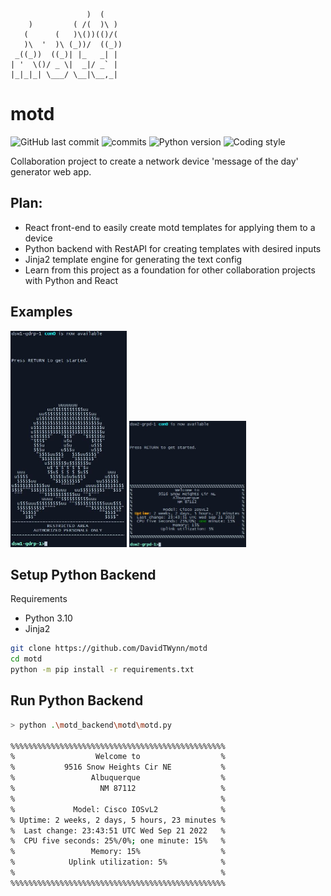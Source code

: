 ﻿                     )  (
        )         ( /(  )\ )
       (      (   )\())(()/(
       )\  '  )\ (_))/  ((_))
     _((_))  ((_)| |_   _| |
    | '  \()/ _ \|  _|/ _` |
    |_|_|_| \___/ \__|\__,_|

# motd

![GitHub last commit](https://img.shields.io/github/last-commit/davidtwynn/motd?style=plastic&color=success)
![commits](https://badgen.net/github/commits/davidtwynn/motd?icon=github&color=blue)
![Python version](https://img.shields.io/badge/python%20version-3.10-blue)
![Coding style](https://img.shields.io/badge/code%20style-black-000000.svg)

Collaboration project to create a network device 'message of the day' generator web app.

## Plan:

- React front-end to easily create motd templates for applying them to a device
- Python backend with RestAPI for creating templates with desired inputs
- Jinja2 template engine for generating the text config
- Learn from this project as a foundation for other collaboration projects with Python and React

## Examples

<img src="images/basic_motd.JPG" width="37%" height="37%">

<img src="images/template_motd.JPG" width="37%" height="37%">

## Setup Python Backend

Requirements

- Python 3.10
- Jinja2

```bash
git clone https://github.com/DavidTWynn/motd
cd motd
python -m pip install -r requirements.txt
```

## Run Python Backend

```bash
> python .\motd_backend\motd\motd.py

%%%%%%%%%%%%%%%%%%%%%%%%%%%%%%%%%%%%%%%%%%%%%%%%
%                  Welcome to                  %
%           9516 Snow Heights Cir NE           %
%                 Albuquerque                  %
%                   NM 87112                   %
%                                              %
%             Model: Cisco IOSvL2              %
% Uptime: 2 weeks, 2 days, 5 hours, 23 minutes %
%  Last change: 23:43:51 UTC Wed Sep 21 2022   %
%  CPU five seconds: 25%/0%; one minute: 15%   %
%                 Memory: 15%                  %
%            Uplink utilization: 5%            %
%                                              %
%%%%%%%%%%%%%%%%%%%%%%%%%%%%%%%%%%%%%%%%%%%%%%%%
```
